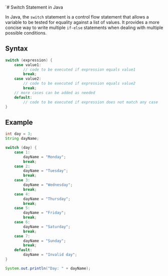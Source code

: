 `# Switch Statement in Java

In Java, the `switch` statement is a control flow statement that allows a variable to be tested for equality against a list of values. It provides a more concise way to write multiple `if-else` statements when dealing with multiple possible conditions.

## Syntax

```java
switch (expression) {
    case value1:
        // code to be executed if expression equals value1
        break;
    case value2:
        // code to be executed if expression equals value2
        break;
    // more cases can be added as needed
    default:
        // code to be executed if expression does not match any case
}

```

## Example

```java
int day = 3;
String dayName;

switch (day) {
    case 1:
        dayName = "Monday";
        break;
    case 2:
        dayName = "Tuesday";
        break;
    case 3:
        dayName = "Wednesday";
        break;
    case 4:
        dayName = "Thursday";
        break;
    case 5:
        dayName = "Friday";
        break;
    case 6:
        dayName = "Saturday";
        break;
    case 7:
        dayName = "Sunday";
        break;
    default:
        dayName = "Invalid day";
}

System.out.println("Day: " + dayName);

```
